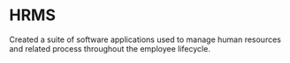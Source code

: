 # HRMS
Created a suite of software applications used to manage human resources and related process throughout the employee lifecycle.
